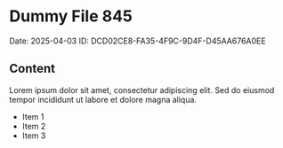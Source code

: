 # Dummy File 845

Date: 2025-04-03
ID: DCD02CE8-FA35-4F9C-9D4F-D45AA676A0EE

## Content

Lorem ipsum dolor sit amet, consectetur adipiscing elit.
Sed do eiusmod tempor incididunt ut labore et dolore magna aliqua.

* Item 1
* Item 2
* Item 3

